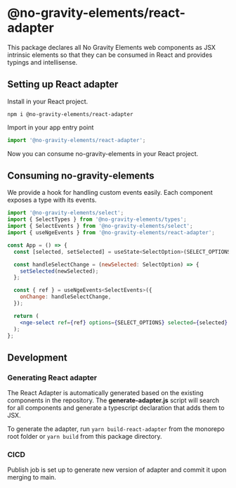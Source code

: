 # @no-gravity-elements/react-adapter

This package declares all No Gravity Elements web components as JSX intrinsic elements so that they can be consumed in React and provides typings and intellisense.

## Setting up React adapter
Install in your React project.
```
npm i @no-gravity-elements/react-adapter
```

Import in your app entry point
```jsx
import '@no-gravity-elements/react-adapter';
```

Now you can consume no-gravity-elements in your React project.

## Consuming no-gravity-elements
We provide a hook for handling custom events easily. Each component exposes a type with its events.

```jsx
import '@no-gravity-elements/select';
import { SelectTypes } from '@no-gravity-elements/types';
import { SelectEvents } from '@no-gravity-elements/select';
import { useNgeEvents } from '@no-gravity-elements/react-adapter';

const App = () => {
  const [selected, setSelected] = useState<SelectOption>(SELECT_OPTIONS[0]);

  const handleSelectChange = (newSelected: SelectOption) => {
    setSelected(newSelected);
  };

  const { ref } = useNgeEvents<SelectEvents>({
    onChange: handleSelectChange,
  });

  return (
    <nge-select ref={ref} options={SELECT_OPTIONS} selected={selected} />
  );
};
```

## Development

### Generating React adapter
The React Adapter is automatically generated based on the existing components in the repository.
The **generate-adapter.js** script will search for all components and generate a typescript declaration that adds them to JSX.

To generate the adapter, run `yarn build-react-adapter` from the monorepo root folder or `yarn build` from this package directory.

### CICD
Publish job is set up to generate new version of adapter and commit it upon merging to main.
